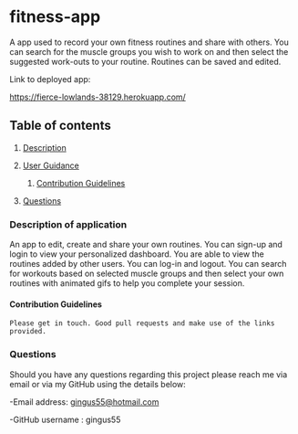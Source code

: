 # fitness-app

A app used to record your own fitness routines and share with others. You can search for the muscle groups you wish to work on and then select the suggested work-outs to your routine. Routines can be saved and edited.

Link to deployed app:

https://fierce-lowlands-38129.herokuapp.com/

## Table of contents

1. [Description](#description)

2. [User Guidance](#guidance)
   1. [Contribution Guidelines](#contribution)
3. [Questions](#questions)

<a id="description"></a>

### Description of application

An app to edit, create and share your own routines.
You can sign-up and login to view your personalized dashboard. You are able to view the routines added by other users.
You can log-in and logout.
You can search for workouts based on selected muscle groups and then select your own routines with animated gifs to help you complete your session.

<a id="contribution"></a>

#### Contribution Guidelines

    Please get in touch. Good pull requests and make use of the links provided.

<a id="questions"></a>

### Questions

Should you have any questions regarding this project please reach me via email or via my GitHub using the details below:

-Email address: gingus55@hotmail.com

-GitHub username : gingus55
